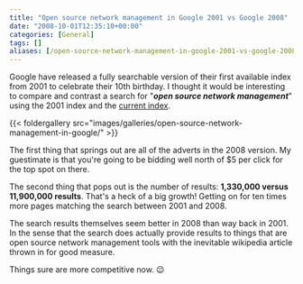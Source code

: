 ```yaml
---
title: "Open source network management in Google 2001 vs Google 2008"
date: "2008-10-01T12:35:10+00:00"
categories: [General]
tags: []
aliases: [/open-source-network-management-in-google-2001-vs-google-2008/]
---
```


Google have released a fully searchable version of their first available index from 2001 to celebrate their 10th birthday. I thought it would be interesting to compare and contrast a search for "<strong><em>open source network management</em></strong>" using the 2001 index and the <a href="http://www.google.com/search?q=open+source+network+management&amp;ie=utf-8&amp;oe=utf-8&amp;aq=t&amp;rls=org.mozilla:en-GB:official&amp;client=firefox-a">current index</a>.

{{< foldergallery src="images/galleries/open-source-network-management-in-google/" >}}

The first thing that springs out are all of the adverts in the 2008 version. My guestimate is that you're going to be bidding well north of $5 per click for the top spot on there.

The second thing that pops out is the number of results: <strong>1,330,000 versus 11,900,000 results</strong>. That's a heck of a big growth! Getting on for ten times more pages matching the search between 2001 and 2008.

The search results themselves seem better in 2008 than way back in 2001. In the sense that the search does actually provide results to things that are open source network management tools with the inevitable wikipedia article thrown in for good measure.

Things sure are more competitive now. :wink:
